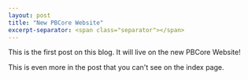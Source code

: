 ```yaml
---
layout: post
title: "New PBCore Website"
excerpt-separator: <span class="separator"></span>
---
```


This is the first post on this blog. It will live on the new PBCore Website!

<span class="separator"></span>

This is even more in the post that you can't see on the index page.
